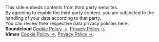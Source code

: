 This side embeds contents from third party websites.  
By agreeing to enable the third party content, you are subjected to the handling of your data according to that party.  
You can review their respective data privacy policies here:  
**Soundcloud** [Cookie Policy &rarr;](https://soundcloud.com/pages/cookies), [Privacy Policy &rarr;](https://soundcloud.com/pages/privacy).  
**Vimeo** [Cookie Policy &rarr;](https://vimeo.com/cookie_policy), [Privacy Policy &rarr;](https://vimeo.com/privacy).
